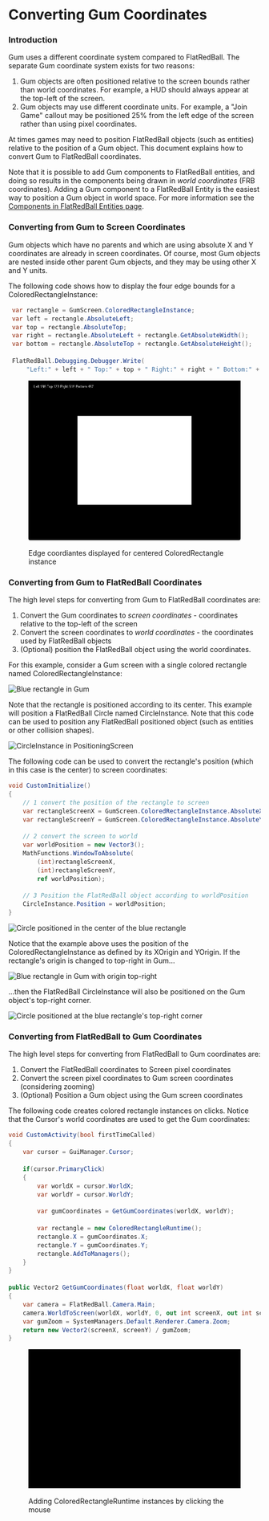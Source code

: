 # Converting Gum Coordinates

### Introduction

Gum uses a different coordinate system compared to FlatRedBall. The separate Gum coordinate system exists for two reasons:

1. Gum objects are often positioned relative to the screen bounds rather than world coordinates. For example, a HUD should always appear at the top-left of the screen.
2. Gum objects may use different coordinate units. For example, a "Join Game" callout may be positioned 25% from the left edge of the screen rather than using pixel coordinates.

At times games may need to position FlatRedBall objects (such as entities) relative to the position of a Gum object. This document explains how to convert Gum to FlatRedBall coordinates.

Note that it is possible to add Gum components to FlatRedBall entities, and doing so results in the components being drawn in _world coordinates_ (FRB coordinates). Adding a Gum component to a FlatRedBall Entity is the easiest way to position a Gum object in world space. For more information see the [Components in FlatRedBall Entities page](adding-components-to-entities.md).

### Converting from Gum to Screen Coordinates

Gum objects which have no parents and which are using absolute X and Y coordinates are already in screen coordinates. Of course, most Gum objects are nested inside other parent Gum objects, and they may be using other X and Y units.&#x20;

The following code shows how to display the four edge bounds for a ColoredRectangleInstance:

```csharp
 var rectangle = GumScreen.ColoredRectangleInstance;
 var left = rectangle.AbsoluteLeft;
 var top = rectangle.AbsoluteTop;
 var right = rectangle.AbsoluteLeft + rectangle.GetAbsoluteWidth();
 var bottom = rectangle.AbsoluteTop + rectangle.GetAbsoluteHeight();

 FlatRedBall.Debugging.Debugger.Write(
     "Left:" + left + " Top:" + top + " Right:" + right + " Bottom:" + bottom);
```



<figure><img src="../.gitbook/assets/image (1) (1) (1) (1) (1) (1) (1) (1) (1).png" alt=""><figcaption><p>Edge coordiantes displayed for centered ColoredRectangle instance</p></figcaption></figure>

### Converting from Gum to FlatRedBall Coordinates

The high level steps for converting from Gum to FlatRedBall coordinates are:

1. Convert the Gum coordinates to _screen coordinates_ - coordinates relative to the top-left of the screen
2. Convert the screen coordinates to _world coordinates_ - the coordinates used by FlatRedBall objects
3. (Optional) position the FlatRedBall object using the world coordinates.

For this example, consider a Gum screen with a single colored rectangle named ColoredRectangleInstance:

![Blue rectangle in Gum](../media/2022-02-img\_621be2f6dba1a.png)

Note that the rectangle is positioned according to its center. This example will position a FlatRedBall Circle named CircleInstance. Note that this code can be used to position any FlatRedBall positioned object (such as entities or other collision shapes).

![CircleInstance in PositioningScreen](../media/2022-02-img\_621be41d3a77b.png)

The following code can be used to convert the rectangle's position (which in this case is the center) to screen coordinates:

```csharp
void CustomInitialize()
{
    // 1 convert the position of the rectangle to screen
    var rectangleScreenX = GumScreen.ColoredRectangleInstance.AbsoluteX;
    var rectangleScreenY = GumScreen.ColoredRectangleInstance.AbsoluteY;

    // 2 convert the screen to world
    var worldPosition = new Vector3();
    MathFunctions.WindowToAbsolute(
        (int)rectangleScreenX, 
        (int)rectangleScreenY, 
        ref worldPosition);

    // 3 Position the FlatRedBall object according to worldPosition
    CircleInstance.Position = worldPosition;
}
```

![Circle positioned in the center of the blue rectangle](../media/2022-02-img\_621be43f015a0.png)

Notice that the example above uses the position of the ColoredRectangleInstance as defined by its XOrigin and YOrigin. If the rectangle's origin is changed to top-right in Gum...

![Blue rectangle in Gum with origin top-right](../media/2022-02-img\_621be4b9beaf8.png)

...then the FlatRedBall CircleInstance will also be positioned on the Gum object's top-right corner.

![Circle positioned at the blue rectangle's top-right corner](../media/2022-02-img\_621be4ee13f73.png)

### Converting from FlatRedBall to Gum Coordinates

The high level steps for converting from FlatRedBall to Gum coordinates are:

1. Convert the FlatRedBall coordinates to Screen pixel coordinates
2. Convert the screen pixel coordinates to Gum screen coordinates (considering zooming)
3. (Optional) Position a Gum object using the Gum screen coordinates

The following code creates colored rectangle instances on clicks. Notice that the Cursor's world coordinates are used to get the Gum coordinates:

```csharp
void CustomActivity(bool firstTimeCalled)
{
    var cursor = GuiManager.Cursor;

    if(cursor.PrimaryClick)
    {
        var worldX = cursor.WorldX;
        var worldY = cursor.WorldY;

        var gumCoordinates = GetGumCoordinates(worldX, worldY);

        var rectangle = new ColoredRectangleRuntime();
        rectangle.X = gumCoordinates.X;
        rectangle.Y = gumCoordinates.Y;
        rectangle.AddToManagers();
    }
}

public Vector2 GetGumCoordinates(float worldX, float worldY)
{
    var camera = FlatRedBall.Camera.Main;
    camera.WorldToScreen(worldX, worldY, 0, out int screenX, out int screenY);
    var gumZoom = SystemManagers.Default.Renderer.Camera.Zoom;
    return new Vector2(screenX, screenY) / gumZoom;
}
```

<figure><img src="../.gitbook/assets/24_23_05_17.gif" alt=""><figcaption><p>Adding ColoredRectangleRuntime instances by clicking the mouse</p></figcaption></figure>
